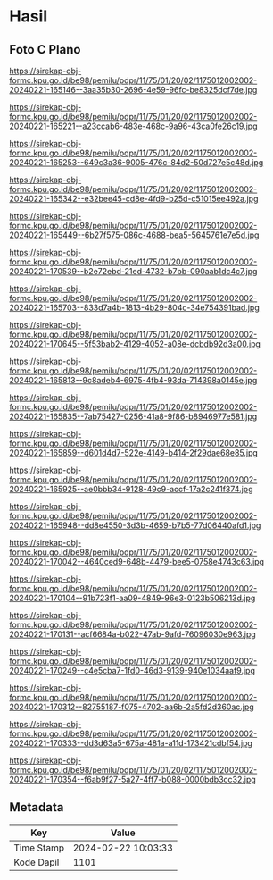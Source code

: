 # Hasil

## Foto C Plano

https://sirekap-obj-formc.kpu.go.id/be98/pemilu/pdpr/11/75/01/20/02/1175012002002-20240221-165146--3aa35b30-2696-4e59-96fc-be8325dcf7de.jpg

https://sirekap-obj-formc.kpu.go.id/be98/pemilu/pdpr/11/75/01/20/02/1175012002002-20240221-165221--a23ccab6-483e-468c-9a96-43ca0fe26c19.jpg

https://sirekap-obj-formc.kpu.go.id/be98/pemilu/pdpr/11/75/01/20/02/1175012002002-20240221-165253--649c3a36-9005-476c-84d2-50d727e5c48d.jpg

https://sirekap-obj-formc.kpu.go.id/be98/pemilu/pdpr/11/75/01/20/02/1175012002002-20240221-165342--e32bee45-cd8e-4fd9-b25d-c51015ee492a.jpg

https://sirekap-obj-formc.kpu.go.id/be98/pemilu/pdpr/11/75/01/20/02/1175012002002-20240221-165449--6b27f575-086c-4688-bea5-5645761e7e5d.jpg

https://sirekap-obj-formc.kpu.go.id/be98/pemilu/pdpr/11/75/01/20/02/1175012002002-20240221-170539--b2e72ebd-21ed-4732-b7bb-090aab1dc4c7.jpg

https://sirekap-obj-formc.kpu.go.id/be98/pemilu/pdpr/11/75/01/20/02/1175012002002-20240221-165703--833d7a4b-1813-4b29-804c-34e754391bad.jpg

https://sirekap-obj-formc.kpu.go.id/be98/pemilu/pdpr/11/75/01/20/02/1175012002002-20240221-170645--5f53bab2-4129-4052-a08e-dcbdb92d3a00.jpg

https://sirekap-obj-formc.kpu.go.id/be98/pemilu/pdpr/11/75/01/20/02/1175012002002-20240221-165813--9c8adeb4-6975-4fb4-93da-714398a0145e.jpg

https://sirekap-obj-formc.kpu.go.id/be98/pemilu/pdpr/11/75/01/20/02/1175012002002-20240221-165835--7ab75427-0256-41a8-9f86-b8946977e581.jpg

https://sirekap-obj-formc.kpu.go.id/be98/pemilu/pdpr/11/75/01/20/02/1175012002002-20240221-165859--d601d4d7-522e-4149-b414-2f29dae68e85.jpg

https://sirekap-obj-formc.kpu.go.id/be98/pemilu/pdpr/11/75/01/20/02/1175012002002-20240221-165925--ae0bbb34-9128-49c9-accf-17a2c241f374.jpg

https://sirekap-obj-formc.kpu.go.id/be98/pemilu/pdpr/11/75/01/20/02/1175012002002-20240221-165948--dd8e4550-3d3b-4659-b7b5-77d06440afd1.jpg

https://sirekap-obj-formc.kpu.go.id/be98/pemilu/pdpr/11/75/01/20/02/1175012002002-20240221-170042--4640ced9-648b-4479-bee5-0758e4743c63.jpg

https://sirekap-obj-formc.kpu.go.id/be98/pemilu/pdpr/11/75/01/20/02/1175012002002-20240221-170104--91b723f1-aa09-4849-96e3-0123b506213d.jpg

https://sirekap-obj-formc.kpu.go.id/be98/pemilu/pdpr/11/75/01/20/02/1175012002002-20240221-170131--acf6684a-b022-47ab-9afd-76096030e963.jpg

https://sirekap-obj-formc.kpu.go.id/be98/pemilu/pdpr/11/75/01/20/02/1175012002002-20240221-170249--c4e5cba7-1fd0-46d3-9139-940e1034aaf9.jpg

https://sirekap-obj-formc.kpu.go.id/be98/pemilu/pdpr/11/75/01/20/02/1175012002002-20240221-170312--82755187-f075-4702-aa6b-2a5fd2d360ac.jpg

https://sirekap-obj-formc.kpu.go.id/be98/pemilu/pdpr/11/75/01/20/02/1175012002002-20240221-170333--dd3d63a5-675a-481a-a11d-173421cdbf54.jpg

https://sirekap-obj-formc.kpu.go.id/be98/pemilu/pdpr/11/75/01/20/02/1175012002002-20240221-170354--f6ab9f27-5a27-4ff7-b088-0000bdb3cc32.jpg


## Metadata

| Key        | Value               |
| ---------- | ------------------- |
| Time Stamp | 2024-02-22 10:03:33 |
| Kode Dapil | 1101                |



